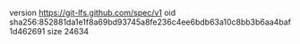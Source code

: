 version https://git-lfs.github.com/spec/v1
oid sha256:852881da1e1f8a69bd93745a8fe236c4ee6bdb63a10c8bb3b6aa4baf1d462691
size 24634
